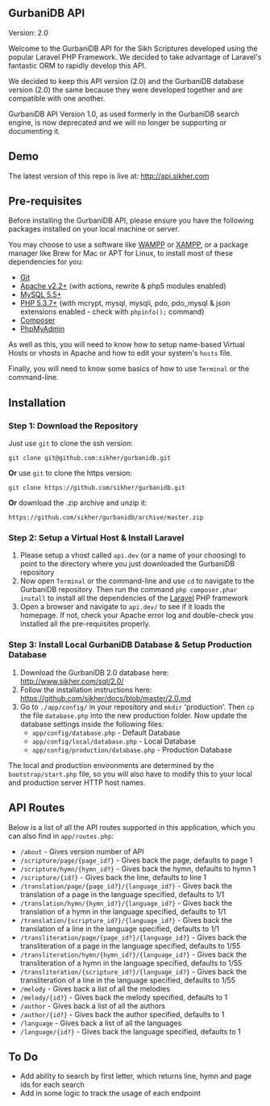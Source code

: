 ## GurbaniDB API

Version: 2.0

Welcome to the GurbaniDB API for the Sikh Scriptures developed using the popular Laravel PHP Framework. We decided to take advantage of Laravel's fantastic ORM to rapidly develop this API.

We decided to keep this API version (2.0) and the GurbaniDB database version (2.0) the same because they were developed together and are compatible with one another.

GurbaniDB API Version 1.0, as used formerly in the GurbaniDB search engine, is now deprecated and we will no longer be supporting or documenting it.

## Demo
The latest version of this repo is live at: http://api.sikher.com

## Pre-requisites

Before installing the GurbaniDB API, please ensure you have the following packages installed on your local machine or server.

You may choose to use a software like [WAMPP](http://www.wampserver.com/en/) or [XAMPP](http://www.apachefriends.org/en/xampp.html), or a package manager like Brew for Mac or APT for Linux, to install most of these dependencies for you:

* [Git](http://git-scm.com/downloads)
* [Apache v2.2+](http://httpd.apache.org/download.cgi) \(with actions, rewrite & php5 modules enabled\)
* [MySQL 5.5+](http://dev.mysql.com/downloads/mysql/)
* [PHP 5.3.7+](http://www.php.net/manual/en/install.php) \(with mcrypt, mysql, mysqli, pdo, pdo_mysql & json extensions enabled - check with `phpinfo();` command\)
* [Composer](http://getcomposer.org/download/) 
* [PhpMyAdmin](http://www.phpmyadmin.net/home_page/downloads.php)

As well as this, you will need to know how to setup name-based Virtual Hosts or vhosts in Apache and how to edit your system's `hosts` file.

Finally, you will need to know some basics of how to use `Terminal` or the command-line.

## Installation

### Step 1: Download the Repository

Just use `git` to clone the ssh version:

    git clone git@github.com:sikher/gurbanidb.git

**Or** use `git` to clone the https version:

    git clone https://github.com/sikher/gurbanidb.git

**Or** download the .zip archive and unzip it:

    https://github.com/sikher/gurbanidb/archive/master.zip

### Step 2: Setup a Virtual Host & Install Laravel

1. Please setup a vhost called `api.dev` (or a name of your choosing) to point to the directory where you just downloaded the GurbaniDB repository
2. Now open `Terminal` or the command-line and use `cd` to navigate to the GurbaniDB repository. Then run the command `php composer.phar install` to install all the dependencies of the [Laravel](http://laravel.com/docs/installation) PHP framework
3. Open a browser and navigate to `api.dev/` to see if it loads the homepage. If not, check your Apache error log and double-check you installed all the pre-requisites properly.

### Step 3: Install Local GurbaniDB Database & Setup Production Database 

1. Download the GurbaniDB 2.0 database here: http://www.sikher.com/sql/2.0/
2. Follow the installation instructions here: https://github.com/sikher/docs/blob/master/2.0.md
3. Go to `./app/config/` in your repository and `mkdir` 'production'. Then `cp` the file `database.php` into the new production folder. Now update the database settings inside the following files:
	* `app/config/database.php` - Default Database
	* `app/config/local/database.php` - Local Database
	* `app/config/production/database.php` - Production Database

The local and production environments are determined by the `bootstrap/start.php` file, so you will also have to modify this to your local and production server HTTP host names.

## API Routes

Below is a list of all the API routes supported in this application, which you can also find in `app/routes.php`:
* `/about` - Gives version number of API
* `/scripture/page/{page_id?}` - Gives back the page, defaults to page 1
* `/scripture/hymn/{hymn_id?}` - Gives back the hymn, defaults to hymn 1
* `/scripture/{id?}` - Gives back the line, defaults to line 1
* `/translation/page/{page_id?}/{language_id?}` - Gives back the translation of a page in the language specified, defaults to 1/1
* `/translation/hymn/{hymn_id?}/{language_id?}` - Gives back the translation of a hymn in the language specified, defaults to 1/1
* `/translation/{scripture_id?}/{language_id?}` - Gives back the translation of a line in the language specified, defaults to 1/1
* `/transliteration/page/{page_id?}/{language_id?}` - Gives back the transliteration of a page in the language specified, defaults to 1/55
* `/transliteration/hymn/{hymn_id?}/{language_id?}` - Gives back the transliteration of a hymn in the language specified, defaults to 1/55
* `/transliteration/{scripture_id?}/{language_id?}` - Gives back the transliteration of a line in the language specified, defaults to 1/55
* `/melody` - Gives back a list of all the melodies
* `/melody/{id?}` - Gives back the melody specified, defaults to 1
* `/author` - Gives back a list of all the authors
* `/author/{id?}` - Gives back the author specified, defaults to 1
* `/language` - Gives back a list of all the languages
* `/language/{id?}` - Gives back the language specified, defaults to 1

## To Do
* Add ability to search by first letter, which returns line, hymn and page ids for each search
* Add in some logic to track the usage of each endpoint
